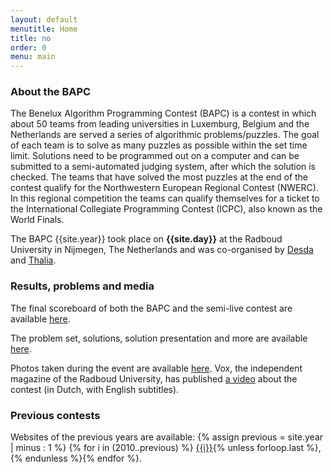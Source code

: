 ```yaml
---
layout: default
menutitle: Home
title: no
order: 0
menu: main
---
```


### About the BAPC

The Benelux Algorithm Programming Contest (BAPC) is a contest in which about 50 teams from leading universities in Luxemburg,
Belgium and the Netherlands are served a series of algorithmic problems/puzzles. The goal of each team is to solve as many
puzzles as possible within the set time limit. Solutions need to be programmed out on a computer and can be submitted to a
semi-automated judging system, after which the solution is checked. The teams that have solved the most puzzles at the end
of the contest qualify for the Northwestern European Regional Contest (NWERC). In this regional competition the teams can
qualify themselves for a ticket to the International Collegiate Programming Contest (ICPC), also known as the World Finals.

The BAPC {{site.year}} took place on <b>{{site.day}}</b> at the Radboud University in Nijmegen, The Netherlands and was co-organised by <a href='https://www.desda.org/' target="_blank">Desda</a>
and <a href='https://thalia.nu' target="_blank">Thalia</a>.

### Results, problems and media

The final scoreboard of both the BAPC and the semi-live contest are available [here](/results.html).

The problem set, solutions, solution presentation and more are available [here](/problems.html).

Photos taken during the event are available [here](https://thalia.nu/members/photos/19-10-2019-bapc-2019/a3ce14a3b41bd36da2d81cc2e52ba77412a85f4b4d0a1cf8df907c48fad06df9/). Vox, the independent magazine of the Radboud University, has published [a video](https://www.voxweb.nl/nieuws/puzzels-ballonnen-en-algoritmes-in-het-huygensgebouw) about the contest (in Dutch, with English subtitles).

### Previous contests

<p id="previousContests">
    Websites of the previous years are available: {% assign previous = site.year | minus : 1 %}
    {% for i in (2010..previous) %}
        <a href="http://{{i}}.bapc.eu/" target="_blank">{{i}}</a>{% unless forloop.last %},{% endunless %}{% endfor %}.
</p>
